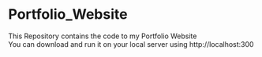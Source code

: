 # Portfolio_Website
This Repository contains the code to my Portfolio Website <br>
You can download and run it on your local server using http://localhost:300
